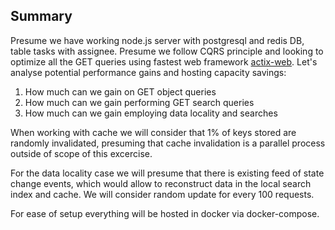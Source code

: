 
## Summary

Presume we have working node.js server with postgresql and redis DB, table tasks with assignee. Presume we follow CQRS principle and looking to optimize all the GET queries using fastest web framework [actix-web](). Let's analyse potential performance gains and hosting capacity savings:
1. How much can we gain on GET object queries
2. How much can we gain performing GET search queries
3. How much can we gain employing data locality and searches


When working with cache we will consider that 1% of keys stored are randomly invalidated, presuming that cache invalidation is a parallel process outside of scope of this excercise.

For the data locality case we will presume that there is existing feed of state change events, which would allow to reconstruct data in the local search index and cache. We will consider random update for every 100 requests.

For ease of setup everything will be hosted in docker via docker-compose.